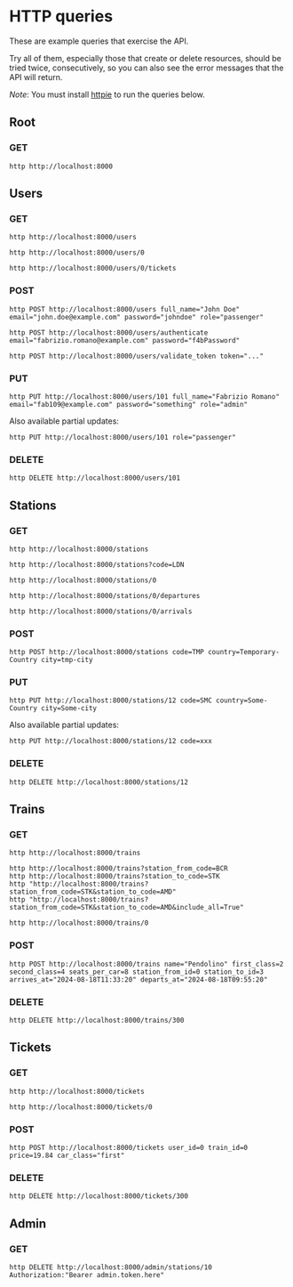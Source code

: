 # HTTP queries

These are example queries that exercise the API.

Try all of them, especially those that create or delete resources,
should be tried twice, consecutively, so you can also see the error
messages that the API will return.

 *Note*: You must install [httpie](https://httpie.io) to run the
 queries below.


## Root

### GET

    http http://localhost:8000


## Users

### GET

    http http://localhost:8000/users

    http http://localhost:8000/users/0

    http http://localhost:8000/users/0/tickets

### POST

    http POST http://localhost:8000/users full_name="John Doe" email="john.doe@example.com" password="johndoe" role="passenger"

    http POST http://localhost:8000/users/authenticate email="fabrizio.romano@example.com" password="f4bPassword"

    http POST http://localhost:8000/users/validate_token token="..."

### PUT

    http PUT http://localhost:8000/users/101 full_name="Fabrizio Romano" email="fab109@example.com" password="something" role="admin"

Also available partial updates:

    http PUT http://localhost:8000/users/101 role="passenger"

### DELETE

    http DELETE http://localhost:8000/users/101


## Stations

### GET

    http http://localhost:8000/stations

    http http://localhost:8000/stations?code=LDN

    http http://localhost:8000/stations/0

    http http://localhost:8000/stations/0/departures

    http http://localhost:8000/stations/0/arrivals

### POST

    http POST http://localhost:8000/stations code=TMP country=Temporary-Country city=tmp-city

### PUT

    http PUT http://localhost:8000/stations/12 code=SMC country=Some-Country city=Some-city

Also available partial updates:

    http PUT http://localhost:8000/stations/12 code=xxx

### DELETE

    http DELETE http://localhost:8000/stations/12


## Trains

### GET

    http http://localhost:8000/trains

    http http://localhost:8000/trains?station_from_code=BCR
    http http://localhost:8000/trains?station_to_code=STK
    http "http://localhost:8000/trains?station_from_code=STK&station_to_code=AMD"
    http "http://localhost:8000/trains?station_from_code=STK&station_to_code=AMD&include_all=True"

    http http://localhost:8000/trains/0

### POST

    http POST http://localhost:8000/trains name="Pendolino" first_class=2 second_class=4 seats_per_car=8 station_from_id=0 station_to_id=3 arrives_at="2024-08-18T11:33:20" departs_at="2024-08-18T09:55:20"

### DELETE

    http DELETE http://localhost:8000/trains/300


## Tickets

### GET

    http http://localhost:8000/tickets

    http http://localhost:8000/tickets/0

### POST

    http POST http://localhost:8000/tickets user_id=0 train_id=0 price=19.84 car_class="first"

### DELETE

    http DELETE http://localhost:8000/tickets/300


## Admin

### GET

    http DELETE http://localhost:8000/admin/stations/10 Authorization:"Bearer admin.token.here"
